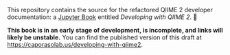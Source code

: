 This repository contains the source for the refactored QIIME 2 developer documentation: a [Jupyter Book](https://jupyterbook.org) entitled *Developing with QIIME 2*. 📖

**This book is in an early stage of development, is incomplete, and links will likely be unstable.** You can find the published version of this draft at https://caporasolab.us/developing-with-qiime2.